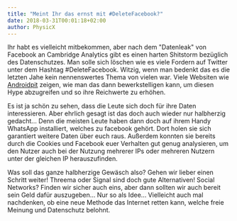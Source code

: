 ```yaml
---
title: "Meint Ihr das ernst mit #DeleteFacebook?"
date: 2018-03-31T00:01:18+02:00
author: PhysicX
---
```

Ihr habt es vielleicht mitbekommen, aber nach dem "Datenleak" von Facebook an Cambridge Analytics gibt es einen harten Shitstorm bezüglich des Datenschutzes. Man solle sich löschen wie es viele Fordern auf Twitter unter dem Hashtag #DeleteFacebook. Witzig, wenn man bedenkt das es die letzten Jahe kein nennenswertes Thema von vielen war. Viele Websiten wie [Androidpit](https://www.androidpit.de/facebook-konto-dauerhaft-loeschen) zeigen, wie man das dann bewerkstelligen kann, um diesen Hype abzugreifen und so ihre Reichwerte zu erhöhen.

Es ist ja schön zu sehen, dass die Leute sich doch für ihre Daten interessieren. Aber ehrlich gesagt ist das doch auch wieder nur halbherzig gedacht... Denn die meisten Leute haben dann doch auf ihrem Handy WhatsApp installiert, welches zu facebook gehört. Dort holen sie sich garantiert weitere Daten über euch raus. Außerdem konnten sie bereits durch die Cookies und Facebook euer Verhalten gut genug analysieren, um den Nutzer auch bei der Nutzung mehrerer IPs oder mehreren Nutzern unter der gleichen IP herauszufinden.

Was soll das ganze halbherzige Gewäsch also? Gehen wir lieber einen Schritt weiter! Threema oder Signal sind doch gute Alternativen! Social Networks? Finden wir sicher auch eins, aber dann sollten wir auch bereit sein Geld dafür auszugeben... Nur so als Idee... Vielleicht auch mal nachdenken, ob eine neue Methode das Internet retten kann, welche freie Meinung und Datenschutz belohnt.
